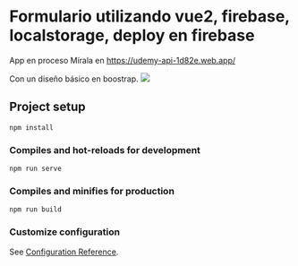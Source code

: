 # Formulario utilizando vue2, firebase, localstorage, deploy en firebase

App en proceso 
Mírala en https://udemy-api-1d82e.web.app/

Con un diseño básico en boostrap. 
![](https://i.pinimg.com/564x/fd/5b/b4/fd5bb4193db09a2f2f954b78ddf255f7.jpg)

## Project setup
```
npm install
```

### Compiles and hot-reloads for development
```
npm run serve
```

### Compiles and minifies for production
```
npm run build
```

### Customize configuration
See [Configuration Reference](https://cli.vuejs.org/config/).
